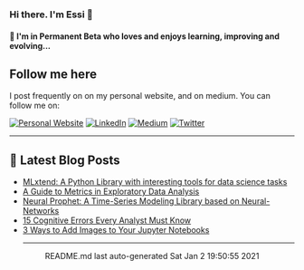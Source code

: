 ### Hi there. I'm Essi 👋

<!--
**e-alizadeh/e-alizadeh** is a ✨ _special_ ✨ repository because its `README.md` (this file) appears on your GitHub profile.

Here are some ideas to get you started:

- 🔭 I’m currently working on ...
- 🌱 I’m currently learning ...
- 👯 I’m looking to collaborate on ...
- 🤔 I’m looking for help with ...
- 💬 Ask me about ...
- 📫 How to reach me: ...
- 😄 Pronouns: ...
- ⚡ Fun fact: ...
-->

#### 🌱 I'm in Permanent Beta who loves and enjoys learning, improving and evolving...

## Follow me here
I post frequently on on my personal website, and on medium. You can follow me on:

<a href="https://ealizadeh.com" target="_blank"><img alt="Personal Website" src="https://img.shields.io/badge/Personal%20Website-%2312100E.svg?&style=for-the-badge&logoColor=white" /></a>
<a href="https://www.linkedin.com/in/alizadehesmaeil/" target="_blank"><img alt="LinkedIn" src="https://img.shields.io/badge/linkedin-%230077B5.svg?&style=for-the-badge&logo=linkedin&logoColor=white" /></a>
<a href="https://medium.com/@ealizadeh" target="_blank"><img alt="Medium" src="https://img.shields.io/badge/medium-%2312100E.svg?&style=for-the-badge&logo=medium&logoColor=white" /></a>
<a href="https://twitter.com/intent/follow?screen_name=es_alizadeh&tw_p=followbutton" target="_blank"><img alt="Twitter" src="https://img.shields.io/badge/twitter-%231DA1F2.svg?&style=for-the-badge&logo=twitter&logoColor=white" /></a>

---

## 📕 Latest Blog Posts
 - [MLxtend: A Python Library with interesting tools for data science tasks](https://towardsdatascience.com/mlxtend-a-python-library-with-interesting-tools-for-data-science-tasks-d54c723f89cd?source=rss-35a932e89ec1------2)
 - [A Guide to Metrics in Exploratory Data Analysis](https://towardsdatascience.com/a-guide-to-metrics-in-exploratory-data-analysis-250b33f72297?source=rss-35a932e89ec1------2)
 - [Neural Prophet: A Time-Series Modeling Library based on Neural-Networks](https://towardsdatascience.com/neural-prophet-a-time-series-modeling-library-based-on-neural-networks-dd02dc8d868d?source=rss-35a932e89ec1------2)
 - [15 Cognitive Errors Every Analyst Must Know](https://towardsdatascience.com/15-cognitive-errors-every-analyst-must-know-268540e34ade?source=rss-35a932e89ec1------2)
 - [3 Ways to Add Images to Your Jupyter Notebooks](https://medium.com/better-programming/3-ways-to-add-images-to-your-jupyter-notebook-61ddfa27e565?source=rss-35a932e89ec1------2)<hr>
<div align="center">
README.md last auto-generated Sat Jan  2 19:50:55 2021
</div>
